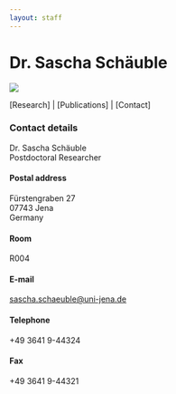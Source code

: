 ```yaml
---
layout: staff
---
```


# Dr. Sascha Schäuble

<div class="portrait">
  <img src="http://www.julielab.de/coling_multimedia/de/img/staff/2016/sascha_scha%CC%88uble-width-185-height-242.jpeg">
</div>

[Research]
| [Publications]
| [Contact]

### Contact details
Dr. Sascha Schäuble<br/>
Postdoctoral Researcher

#### Postal address
Fürstengraben 27<br/>
07743 Jena<br/>
Germany

#### Room
R004

#### E-mail
[sascha.schaeuble@uni-jena.de](mailto:sascha.schaeuble@uni-jena.de)

#### Telephone
+49 3641 9-44324

#### Fax
+49 3641 9-44321
